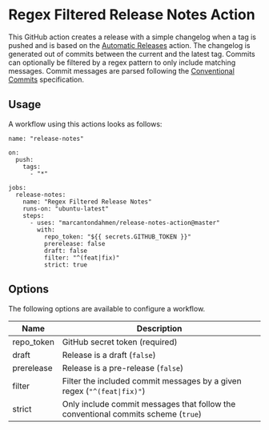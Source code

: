 # Regex Filtered Release Notes Action

This GitHub action creates a release with a simple changelog when a tag is pushed and is based on the [Automatic Releases](https://github.com/marvinpinto/action-automatic-releases) action. The changelog is generated out of commits between the current and the latest tag. Commits can optionally be filtered by a regex pattern to only include matching messages. Commit messages are parsed following the [Conventional Commits](https://www.conventionalcommits.org/en/v1.0.0/) specification.

## Usage 

A workflow using this actions looks as follows:

    name: "release-notes"

    on:
      push:
        tags:
          - "*"
    
    jobs:
      release-notes:
        name: "Regex Filtered Release Notes"
        runs-on: "ubuntu-latest"
        steps:
          - uses: "marcantondahmen/release-notes-action@master"
            with:
              repo_token: "${{ secrets.GITHUB_TOKEN }}"
              prerelease: false
              draft: false
              filter: "^(feat|fix)"
              strict: true

## Options

The following options are available to configure a workflow.

| Name | Description |
| --- | --- |
| repo_token | GitHub secret token (required) |
| draft | Release is a draft (`false`) |
| prerelease | Release is a pre-release (`false`) |
| filter | Filter the included commit messages by a given regex (`"^(feat\|fix)"`) |
| strict | Only include commit messages that follow the conventional commits scheme (`true`) |
